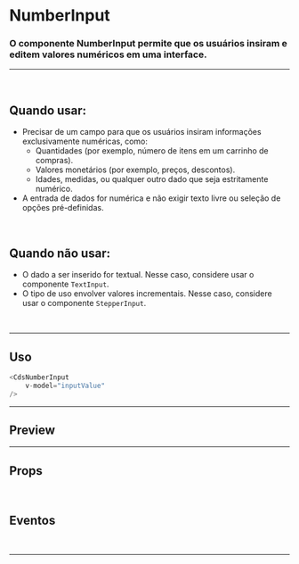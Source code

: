 # NumberInput

### O componente NumberInput permite que os usuários insiram e editem valores numéricos em uma interface.
---
<br>

## Quando usar:
- Precisar de um campo para que os usuários insiram informações exclusivamente numéricas, como:
	- Quantidades (por exemplo, número de itens em um carrinho de compras).
	- Valores monetários (por exemplo, preços, descontos).
	- Idades, medidas, ou qualquer outro dado que seja estritamente numérico.
- A entrada de dados for numérica e não exigir texto livre ou seleção de opções pré-definidas.
<br>

## Quando não usar:
- O dado a ser inserido for textual. Nesse caso, considere usar o componente `TextInput`.
- O tipo de uso envolver valores incrementais. Nesse caso, considere usar o componente `StepperInput`.

<br>

---

## Uso

```js
<CdsNumberInput
	v-model="inputValue"
/>
```

---

## Preview

<PreviewBuilder
	:args
	component="CdsNumberInput"
	:events
/>

---

## Props

<APITable
	name="CdsNumberInput"
	section="props"
/>
<br>

## Eventos

<APITable
	name="CdsNumberInput"
	section="events"
/>
<br>

---


<script setup>
import { ref } from 'vue';
import CdsNumberInput from '@/components/NumberInput.vue';

const events = [
	'update:modelValue',
	'update:unmaskedValue',
	'change',
	'focus',
	'blur',
];

const args = ref({
	money: true,
	label: 'Valor',
	mobile: false,
	disabled: false,
	required: false,
	fluid: false,
	floatingLabel: false,
	lazy: false,
	errorMessage: 'Campo obrigatório',
	state: 'default',
	placeholder: 'Digite algo...',
	mask: null,
	tooltip: '',
	tooltipIcon: 'info-outline',
	linkText: '',
	linkUrl: '',
	supportingText: 'supportingText',
	supportLink: '',
	supportLinkUrl: '',
});
</script>
